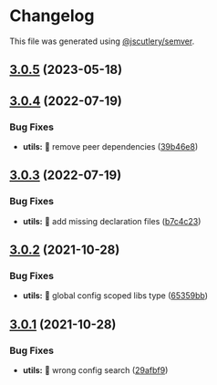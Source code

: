 # Changelog

This file was generated using [@jscutlery/semver](https://github.com/jscutlery/semver).

## [3.0.5](https://github.com/ngneat/transloco/compare/transloco-utils-3.0.4...transloco-utils-3.0.5) (2023-05-18)



## [3.0.4](https://github.com/ngneat/transloco/compare/transloco-utils-3.0.3...transloco-utils-3.0.4) (2022-07-19)


### Bug Fixes

* **utils:** 🐛 remove peer dependencies ([39b46e8](https://github.com/ngneat/transloco/commit/39b46e871ddf73ac8e23ce3e169ba9c09c8c9f97))



## [3.0.3](https://github.com/ngneat/transloco/compare/transloco-utils-3.0.2...transloco-utils-3.0.3) (2022-07-19)


### Bug Fixes

* **utils:** 🐛 add missing declaration files ([b7c4c23](https://github.com/ngneat/transloco/commit/b7c4c23ba2c9b337615166f94106b416a4ed0377))



## [3.0.2](https://github.com/ngneat/transloco/compare/transloco-utils-3.0.1...transloco-utils-3.0.2) (2021-10-28)

### Bug Fixes

- **utils:** 🐛 global config scoped libs type ([65359bb](https://github.com/ngneat/transloco/commit/65359bb503a94dea9ff24b16fe2e06a3bb15cffc))

## [3.0.1](https://github.com/ngneat/transloco/compare/transloco-utils-3.0.0...transloco-utils-3.0.1) (2021-10-28)

### Bug Fixes

- **utils:** 🐛 wrong config search ([29afbf9](https://github.com/ngneat/transloco/commit/29afbf9164607c7e941451031a8f6bf426ff3a6d))
